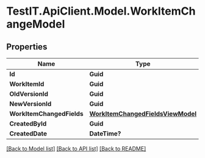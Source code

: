 # TestIT.ApiClient.Model.WorkItemChangeModel

## Properties

Name | Type | Description | Notes
------------ | ------------- | ------------- | -------------
**Id** | **Guid** |  | 
**WorkItemId** | **Guid** |  | 
**OldVersionId** | **Guid** |  | 
**NewVersionId** | **Guid** |  | 
**WorkItemChangedFields** | [**WorkItemChangedFieldsViewModel**](WorkItemChangedFieldsViewModel.md) |  | 
**CreatedById** | **Guid** |  | 
**CreatedDate** | **DateTime?** |  | [optional] 

[[Back to Model list]](../README.md#documentation-for-models) [[Back to API list]](../README.md#documentation-for-api-endpoints) [[Back to README]](../README.md)


